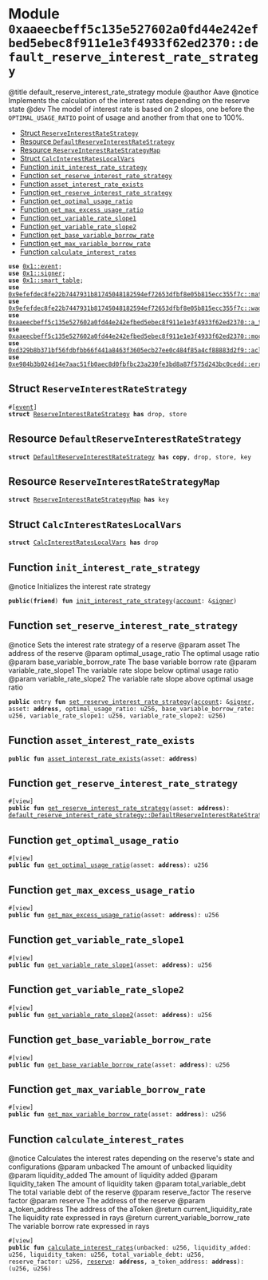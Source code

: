 
<a id="0xaaeecbeff5c135e527602a0fd44e242efbed5ebec8f911e1e3f4933f62ed2370_default_reserve_interest_rate_strategy"></a>

# Module `0xaaeecbeff5c135e527602a0fd44e242efbed5ebec8f911e1e3f4933f62ed2370::default_reserve_interest_rate_strategy`

@title default_reserve_interest_rate_strategy module
@author Aave
@notice Implements the calculation of the interest rates depending on the reserve state
@dev The model of interest rate is based on 2 slopes, one before the <code>OPTIMAL_USAGE_RATIO</code>
point of usage and another from that one to 100%.


-  [Struct `ReserveInterestRateStrategy`](#0xaaeecbeff5c135e527602a0fd44e242efbed5ebec8f911e1e3f4933f62ed2370_default_reserve_interest_rate_strategy_ReserveInterestRateStrategy)
-  [Resource `DefaultReserveInterestRateStrategy`](#0xaaeecbeff5c135e527602a0fd44e242efbed5ebec8f911e1e3f4933f62ed2370_default_reserve_interest_rate_strategy_DefaultReserveInterestRateStrategy)
-  [Resource `ReserveInterestRateStrategyMap`](#0xaaeecbeff5c135e527602a0fd44e242efbed5ebec8f911e1e3f4933f62ed2370_default_reserve_interest_rate_strategy_ReserveInterestRateStrategyMap)
-  [Struct `CalcInterestRatesLocalVars`](#0xaaeecbeff5c135e527602a0fd44e242efbed5ebec8f911e1e3f4933f62ed2370_default_reserve_interest_rate_strategy_CalcInterestRatesLocalVars)
-  [Function `init_interest_rate_strategy`](#0xaaeecbeff5c135e527602a0fd44e242efbed5ebec8f911e1e3f4933f62ed2370_default_reserve_interest_rate_strategy_init_interest_rate_strategy)
-  [Function `set_reserve_interest_rate_strategy`](#0xaaeecbeff5c135e527602a0fd44e242efbed5ebec8f911e1e3f4933f62ed2370_default_reserve_interest_rate_strategy_set_reserve_interest_rate_strategy)
-  [Function `asset_interest_rate_exists`](#0xaaeecbeff5c135e527602a0fd44e242efbed5ebec8f911e1e3f4933f62ed2370_default_reserve_interest_rate_strategy_asset_interest_rate_exists)
-  [Function `get_reserve_interest_rate_strategy`](#0xaaeecbeff5c135e527602a0fd44e242efbed5ebec8f911e1e3f4933f62ed2370_default_reserve_interest_rate_strategy_get_reserve_interest_rate_strategy)
-  [Function `get_optimal_usage_ratio`](#0xaaeecbeff5c135e527602a0fd44e242efbed5ebec8f911e1e3f4933f62ed2370_default_reserve_interest_rate_strategy_get_optimal_usage_ratio)
-  [Function `get_max_excess_usage_ratio`](#0xaaeecbeff5c135e527602a0fd44e242efbed5ebec8f911e1e3f4933f62ed2370_default_reserve_interest_rate_strategy_get_max_excess_usage_ratio)
-  [Function `get_variable_rate_slope1`](#0xaaeecbeff5c135e527602a0fd44e242efbed5ebec8f911e1e3f4933f62ed2370_default_reserve_interest_rate_strategy_get_variable_rate_slope1)
-  [Function `get_variable_rate_slope2`](#0xaaeecbeff5c135e527602a0fd44e242efbed5ebec8f911e1e3f4933f62ed2370_default_reserve_interest_rate_strategy_get_variable_rate_slope2)
-  [Function `get_base_variable_borrow_rate`](#0xaaeecbeff5c135e527602a0fd44e242efbed5ebec8f911e1e3f4933f62ed2370_default_reserve_interest_rate_strategy_get_base_variable_borrow_rate)
-  [Function `get_max_variable_borrow_rate`](#0xaaeecbeff5c135e527602a0fd44e242efbed5ebec8f911e1e3f4933f62ed2370_default_reserve_interest_rate_strategy_get_max_variable_borrow_rate)
-  [Function `calculate_interest_rates`](#0xaaeecbeff5c135e527602a0fd44e242efbed5ebec8f911e1e3f4933f62ed2370_default_reserve_interest_rate_strategy_calculate_interest_rates)


<pre><code><b>use</b> <a href="">0x1::event</a>;
<b>use</b> <a href="">0x1::signer</a>;
<b>use</b> <a href="">0x1::smart_table</a>;
<b>use</b> <a href="../aave-math/doc/math_utils.md#0x9efefdec8fe22b7447931b81745048182594ef72653dfbf8e05b815ecc355f7c_math_utils">0x9efefdec8fe22b7447931b81745048182594ef72653dfbf8e05b815ecc355f7c::math_utils</a>;
<b>use</b> <a href="../aave-math/doc/wad_ray_math.md#0x9efefdec8fe22b7447931b81745048182594ef72653dfbf8e05b815ecc355f7c_wad_ray_math">0x9efefdec8fe22b7447931b81745048182594ef72653dfbf8e05b815ecc355f7c::wad_ray_math</a>;
<b>use</b> <a href="a_token_factory.md#0xaaeecbeff5c135e527602a0fd44e242efbed5ebec8f911e1e3f4933f62ed2370_a_token_factory">0xaaeecbeff5c135e527602a0fd44e242efbed5ebec8f911e1e3f4933f62ed2370::a_token_factory</a>;
<b>use</b> <a href="mock_underlying_token_factory.md#0xaaeecbeff5c135e527602a0fd44e242efbed5ebec8f911e1e3f4933f62ed2370_mock_underlying_token_factory">0xaaeecbeff5c135e527602a0fd44e242efbed5ebec8f911e1e3f4933f62ed2370::mock_underlying_token_factory</a>;
<b>use</b> <a href="../aave-acl/doc/acl_manage.md#0xd329b8b371bf56fdbfbb66f441a8463f3605ecb27ee0c484f85a4cf88883d2f9_acl_manage">0xd329b8b371bf56fdbfbb66f441a8463f3605ecb27ee0c484f85a4cf88883d2f9::acl_manage</a>;
<b>use</b> <a href="../aave-config/doc/error_config.md#0xe984b3b024d14e7aac51fb0aec8d0fbfbc23a230fe3bd8a87f575d243bc0cedd_error">0xe984b3b024d14e7aac51fb0aec8d0fbfbc23a230fe3bd8a87f575d243bc0cedd::error</a>;
</code></pre>



<a id="0xaaeecbeff5c135e527602a0fd44e242efbed5ebec8f911e1e3f4933f62ed2370_default_reserve_interest_rate_strategy_ReserveInterestRateStrategy"></a>

## Struct `ReserveInterestRateStrategy`



<pre><code>#[<a href="">event</a>]
<b>struct</b> <a href="default_reserve_interest_rate_strategy.md#0xaaeecbeff5c135e527602a0fd44e242efbed5ebec8f911e1e3f4933f62ed2370_default_reserve_interest_rate_strategy_ReserveInterestRateStrategy">ReserveInterestRateStrategy</a> <b>has</b> drop, store
</code></pre>



<a id="0xaaeecbeff5c135e527602a0fd44e242efbed5ebec8f911e1e3f4933f62ed2370_default_reserve_interest_rate_strategy_DefaultReserveInterestRateStrategy"></a>

## Resource `DefaultReserveInterestRateStrategy`



<pre><code><b>struct</b> <a href="default_reserve_interest_rate_strategy.md#0xaaeecbeff5c135e527602a0fd44e242efbed5ebec8f911e1e3f4933f62ed2370_default_reserve_interest_rate_strategy_DefaultReserveInterestRateStrategy">DefaultReserveInterestRateStrategy</a> <b>has</b> <b>copy</b>, drop, store, key
</code></pre>



<a id="0xaaeecbeff5c135e527602a0fd44e242efbed5ebec8f911e1e3f4933f62ed2370_default_reserve_interest_rate_strategy_ReserveInterestRateStrategyMap"></a>

## Resource `ReserveInterestRateStrategyMap`



<pre><code><b>struct</b> <a href="default_reserve_interest_rate_strategy.md#0xaaeecbeff5c135e527602a0fd44e242efbed5ebec8f911e1e3f4933f62ed2370_default_reserve_interest_rate_strategy_ReserveInterestRateStrategyMap">ReserveInterestRateStrategyMap</a> <b>has</b> key
</code></pre>



<a id="0xaaeecbeff5c135e527602a0fd44e242efbed5ebec8f911e1e3f4933f62ed2370_default_reserve_interest_rate_strategy_CalcInterestRatesLocalVars"></a>

## Struct `CalcInterestRatesLocalVars`



<pre><code><b>struct</b> <a href="default_reserve_interest_rate_strategy.md#0xaaeecbeff5c135e527602a0fd44e242efbed5ebec8f911e1e3f4933f62ed2370_default_reserve_interest_rate_strategy_CalcInterestRatesLocalVars">CalcInterestRatesLocalVars</a> <b>has</b> drop
</code></pre>



<a id="0xaaeecbeff5c135e527602a0fd44e242efbed5ebec8f911e1e3f4933f62ed2370_default_reserve_interest_rate_strategy_init_interest_rate_strategy"></a>

## Function `init_interest_rate_strategy`

@notice Initializes the interest rate strategy


<pre><code><b>public</b>(<b>friend</b>) <b>fun</b> <a href="default_reserve_interest_rate_strategy.md#0xaaeecbeff5c135e527602a0fd44e242efbed5ebec8f911e1e3f4933f62ed2370_default_reserve_interest_rate_strategy_init_interest_rate_strategy">init_interest_rate_strategy</a>(<a href="">account</a>: &<a href="">signer</a>)
</code></pre>



<a id="0xaaeecbeff5c135e527602a0fd44e242efbed5ebec8f911e1e3f4933f62ed2370_default_reserve_interest_rate_strategy_set_reserve_interest_rate_strategy"></a>

## Function `set_reserve_interest_rate_strategy`

@notice Sets the interest rate strategy of a reserve
@param asset The address of the reserve
@param optimal_usage_ratio The optimal usage ratio
@param base_variable_borrow_rate The base variable borrow rate
@param variable_rate_slope1 The variable rate slope below optimal usage ratio
@param variable_rate_slope2 The variable rate slope above optimal usage ratio


<pre><code><b>public</b> entry <b>fun</b> <a href="default_reserve_interest_rate_strategy.md#0xaaeecbeff5c135e527602a0fd44e242efbed5ebec8f911e1e3f4933f62ed2370_default_reserve_interest_rate_strategy_set_reserve_interest_rate_strategy">set_reserve_interest_rate_strategy</a>(<a href="">account</a>: &<a href="">signer</a>, asset: <b>address</b>, optimal_usage_ratio: u256, base_variable_borrow_rate: u256, variable_rate_slope1: u256, variable_rate_slope2: u256)
</code></pre>



<a id="0xaaeecbeff5c135e527602a0fd44e242efbed5ebec8f911e1e3f4933f62ed2370_default_reserve_interest_rate_strategy_asset_interest_rate_exists"></a>

## Function `asset_interest_rate_exists`



<pre><code><b>public</b> <b>fun</b> <a href="default_reserve_interest_rate_strategy.md#0xaaeecbeff5c135e527602a0fd44e242efbed5ebec8f911e1e3f4933f62ed2370_default_reserve_interest_rate_strategy_asset_interest_rate_exists">asset_interest_rate_exists</a>(asset: <b>address</b>)
</code></pre>



<a id="0xaaeecbeff5c135e527602a0fd44e242efbed5ebec8f911e1e3f4933f62ed2370_default_reserve_interest_rate_strategy_get_reserve_interest_rate_strategy"></a>

## Function `get_reserve_interest_rate_strategy`



<pre><code>#[view]
<b>public</b> <b>fun</b> <a href="default_reserve_interest_rate_strategy.md#0xaaeecbeff5c135e527602a0fd44e242efbed5ebec8f911e1e3f4933f62ed2370_default_reserve_interest_rate_strategy_get_reserve_interest_rate_strategy">get_reserve_interest_rate_strategy</a>(asset: <b>address</b>): <a href="default_reserve_interest_rate_strategy.md#0xaaeecbeff5c135e527602a0fd44e242efbed5ebec8f911e1e3f4933f62ed2370_default_reserve_interest_rate_strategy_DefaultReserveInterestRateStrategy">default_reserve_interest_rate_strategy::DefaultReserveInterestRateStrategy</a>
</code></pre>



<a id="0xaaeecbeff5c135e527602a0fd44e242efbed5ebec8f911e1e3f4933f62ed2370_default_reserve_interest_rate_strategy_get_optimal_usage_ratio"></a>

## Function `get_optimal_usage_ratio`



<pre><code>#[view]
<b>public</b> <b>fun</b> <a href="default_reserve_interest_rate_strategy.md#0xaaeecbeff5c135e527602a0fd44e242efbed5ebec8f911e1e3f4933f62ed2370_default_reserve_interest_rate_strategy_get_optimal_usage_ratio">get_optimal_usage_ratio</a>(asset: <b>address</b>): u256
</code></pre>



<a id="0xaaeecbeff5c135e527602a0fd44e242efbed5ebec8f911e1e3f4933f62ed2370_default_reserve_interest_rate_strategy_get_max_excess_usage_ratio"></a>

## Function `get_max_excess_usage_ratio`



<pre><code>#[view]
<b>public</b> <b>fun</b> <a href="default_reserve_interest_rate_strategy.md#0xaaeecbeff5c135e527602a0fd44e242efbed5ebec8f911e1e3f4933f62ed2370_default_reserve_interest_rate_strategy_get_max_excess_usage_ratio">get_max_excess_usage_ratio</a>(asset: <b>address</b>): u256
</code></pre>



<a id="0xaaeecbeff5c135e527602a0fd44e242efbed5ebec8f911e1e3f4933f62ed2370_default_reserve_interest_rate_strategy_get_variable_rate_slope1"></a>

## Function `get_variable_rate_slope1`



<pre><code>#[view]
<b>public</b> <b>fun</b> <a href="default_reserve_interest_rate_strategy.md#0xaaeecbeff5c135e527602a0fd44e242efbed5ebec8f911e1e3f4933f62ed2370_default_reserve_interest_rate_strategy_get_variable_rate_slope1">get_variable_rate_slope1</a>(asset: <b>address</b>): u256
</code></pre>



<a id="0xaaeecbeff5c135e527602a0fd44e242efbed5ebec8f911e1e3f4933f62ed2370_default_reserve_interest_rate_strategy_get_variable_rate_slope2"></a>

## Function `get_variable_rate_slope2`



<pre><code>#[view]
<b>public</b> <b>fun</b> <a href="default_reserve_interest_rate_strategy.md#0xaaeecbeff5c135e527602a0fd44e242efbed5ebec8f911e1e3f4933f62ed2370_default_reserve_interest_rate_strategy_get_variable_rate_slope2">get_variable_rate_slope2</a>(asset: <b>address</b>): u256
</code></pre>



<a id="0xaaeecbeff5c135e527602a0fd44e242efbed5ebec8f911e1e3f4933f62ed2370_default_reserve_interest_rate_strategy_get_base_variable_borrow_rate"></a>

## Function `get_base_variable_borrow_rate`



<pre><code>#[view]
<b>public</b> <b>fun</b> <a href="default_reserve_interest_rate_strategy.md#0xaaeecbeff5c135e527602a0fd44e242efbed5ebec8f911e1e3f4933f62ed2370_default_reserve_interest_rate_strategy_get_base_variable_borrow_rate">get_base_variable_borrow_rate</a>(asset: <b>address</b>): u256
</code></pre>



<a id="0xaaeecbeff5c135e527602a0fd44e242efbed5ebec8f911e1e3f4933f62ed2370_default_reserve_interest_rate_strategy_get_max_variable_borrow_rate"></a>

## Function `get_max_variable_borrow_rate`



<pre><code>#[view]
<b>public</b> <b>fun</b> <a href="default_reserve_interest_rate_strategy.md#0xaaeecbeff5c135e527602a0fd44e242efbed5ebec8f911e1e3f4933f62ed2370_default_reserve_interest_rate_strategy_get_max_variable_borrow_rate">get_max_variable_borrow_rate</a>(asset: <b>address</b>): u256
</code></pre>



<a id="0xaaeecbeff5c135e527602a0fd44e242efbed5ebec8f911e1e3f4933f62ed2370_default_reserve_interest_rate_strategy_calculate_interest_rates"></a>

## Function `calculate_interest_rates`

@notice Calculates the interest rates depending on the reserve's state and configurations
@param unbacked The amount of unbacked liquidity
@param liquidity_added The amount of liquidity added
@param liquidity_taken The amount of liquidity taken
@param total_variable_debt The total variable debt of the reserve
@param reserve_factor The reserve factor
@param reserve The address of the reserve
@param a_token_address The address of the aToken
@return current_liquidity_rate The liquidity rate expressed in rays
@return current_variable_borrow_rate The variable borrow rate expressed in rays


<pre><code>#[view]
<b>public</b> <b>fun</b> <a href="default_reserve_interest_rate_strategy.md#0xaaeecbeff5c135e527602a0fd44e242efbed5ebec8f911e1e3f4933f62ed2370_default_reserve_interest_rate_strategy_calculate_interest_rates">calculate_interest_rates</a>(unbacked: u256, liquidity_added: u256, liquidity_taken: u256, total_variable_debt: u256, reserve_factor: u256, <a href="../aave-config/doc/reserve_config.md#0xe984b3b024d14e7aac51fb0aec8d0fbfbc23a230fe3bd8a87f575d243bc0cedd_reserve">reserve</a>: <b>address</b>, a_token_address: <b>address</b>): (u256, u256)
</code></pre>
